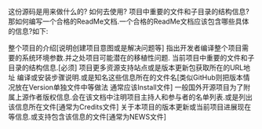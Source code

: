 这份源码是用来做什么的?
如何去使用?
项目中重要的文件和子目录的结构信息?
那如何编写一个合格的ReadMe文档.一个合格的ReadMe文档应该包含哪些具体的信息?如下:

整个项目的介绍[说明创建项目意图或是解决问题等]
指出开发者编译整个项目需要的系统环境参数.并之处项目可能潜在的移植性问题.
当前项目中重要的文件和子目录的结构信息.[必须]
项目更多资源支持站点或是版本更新包获取所在的URL地址
编译或安装步骤说明.或是知名这些信息所在的文件名[类似GitHub则把版本情况放在Version单独文件中等做法 通常应该Install文件]
一般国外开源项目为了附属上源作者版权信息.会在该文档中注明项目主持人和参与者的名单列表.或是列出该信息所在文件[通常为Credits文件]
关于本项目的版本更新或当前项目进展现在等信息.或支持包含该信息的文件[通常为NEWS文件]
